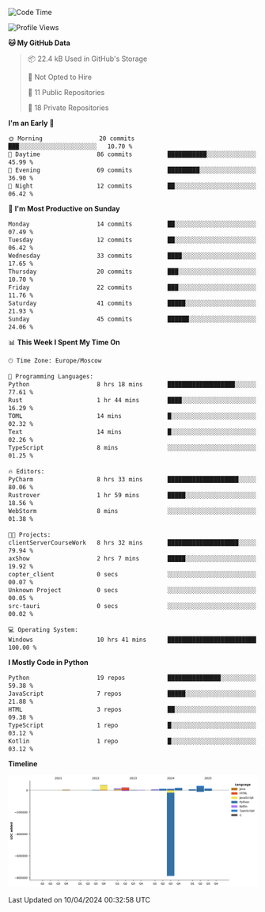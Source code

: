 <!--START_SECTION:waka-->
![Code Time](http://img.shields.io/badge/Code%20Time-254%20hrs%2017%20mins-blue)

![Profile Views](http://img.shields.io/badge/Profile%20Views-0-blue)

**🐱 My GitHub Data** 

> 📦 22.4 kB Used in GitHub's Storage 
 > 
> 🚫 Not Opted to Hire
 > 
> 📜 11 Public Repositories 
 > 
> 🔑 18 Private Repositories 
 > 
**I'm an Early 🐤** 

```text
🌞 Morning                20 commits          ███░░░░░░░░░░░░░░░░░░░░░░   10.70 % 
🌆 Daytime                86 commits          ███████████░░░░░░░░░░░░░░   45.99 % 
🌃 Evening                69 commits          █████████░░░░░░░░░░░░░░░░   36.90 % 
🌙 Night                  12 commits          ██░░░░░░░░░░░░░░░░░░░░░░░   06.42 % 
```
📅 **I'm Most Productive on Sunday** 

```text
Monday                   14 commits          ██░░░░░░░░░░░░░░░░░░░░░░░   07.49 % 
Tuesday                  12 commits          ██░░░░░░░░░░░░░░░░░░░░░░░   06.42 % 
Wednesday                33 commits          ████░░░░░░░░░░░░░░░░░░░░░   17.65 % 
Thursday                 20 commits          ███░░░░░░░░░░░░░░░░░░░░░░   10.70 % 
Friday                   22 commits          ███░░░░░░░░░░░░░░░░░░░░░░   11.76 % 
Saturday                 41 commits          █████░░░░░░░░░░░░░░░░░░░░   21.93 % 
Sunday                   45 commits          ██████░░░░░░░░░░░░░░░░░░░   24.06 % 
```


📊 **This Week I Spent My Time On** 

```text
🕑︎ Time Zone: Europe/Moscow

💬 Programming Languages: 
Python                   8 hrs 18 mins       ███████████████████░░░░░░   77.61 % 
Rust                     1 hr 44 mins        ████░░░░░░░░░░░░░░░░░░░░░   16.29 % 
TOML                     14 mins             █░░░░░░░░░░░░░░░░░░░░░░░░   02.32 % 
Text                     14 mins             █░░░░░░░░░░░░░░░░░░░░░░░░   02.26 % 
TypeScript               8 mins              ░░░░░░░░░░░░░░░░░░░░░░░░░   01.25 % 

🔥 Editors: 
PyCharm                  8 hrs 33 mins       ████████████████████░░░░░   80.06 % 
Rustrover                1 hr 59 mins        █████░░░░░░░░░░░░░░░░░░░░   18.56 % 
WebStorm                 8 mins              ░░░░░░░░░░░░░░░░░░░░░░░░░   01.38 % 

🐱‍💻 Projects: 
clientServerCourseWork   8 hrs 32 mins       ████████████████████░░░░░   79.94 % 
axShow                   2 hrs 7 mins        █████░░░░░░░░░░░░░░░░░░░░   19.92 % 
copter_client            0 secs              ░░░░░░░░░░░░░░░░░░░░░░░░░   00.07 % 
Unknown Project          0 secs              ░░░░░░░░░░░░░░░░░░░░░░░░░   00.05 % 
src-tauri                0 secs              ░░░░░░░░░░░░░░░░░░░░░░░░░   00.02 % 

💻 Operating System: 
Windows                  10 hrs 41 mins      █████████████████████████   100.00 % 
```

**I Mostly Code in Python** 

```text
Python                   19 repos            ███████████████░░░░░░░░░░   59.38 % 
JavaScript               7 repos             █████░░░░░░░░░░░░░░░░░░░░   21.88 % 
HTML                     3 repos             ██░░░░░░░░░░░░░░░░░░░░░░░   09.38 % 
TypeScript               1 repo              █░░░░░░░░░░░░░░░░░░░░░░░░   03.12 % 
Kotlin                   1 repo              █░░░░░░░░░░░░░░░░░░░░░░░░   03.12 % 
```



**Timeline**

![Lines of Code chart](https://raw.githubusercontent.com/adlemx/adlemx/main/assets/bar_graph.png)


 Last Updated on 10/04/2024 00:32:58 UTC
<!--END_SECTION:waka-->
